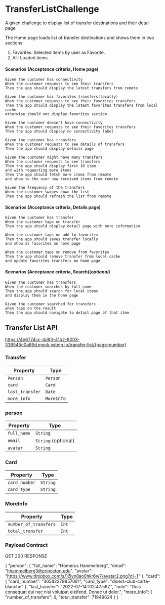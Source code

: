 # TransferListChallenge
A given challenge to display list of transfer destinations and their detail page 

The Home page loads list of transfer destinations and shows them in two sections:
1. Favorites: Selected items by user as Favorite.
2. All: Loaded items.


#### Scenarios (Acceptance criteria, Home page)

```
Given the customer has connectivity
When the customer requests to see their transfers
Then the app should display the latest transfers from remote

Given the customer has favorites transfers(locally)
When the customer requests to see their favorites transfers
Then the app should display the latest favorites transfers from local cache
otherwise should not display favorites section

Given the customer doesn't have connectivity
When the customer requests to see their favorites transfers
Then the app should display no connectivity label

Given the customer has transfers
When the customer requests to see details of transfers
Then the app should display details page

Given the customer might have many transfers
When the customer requests to see transfers
Then the app should display first 10 item 
and with requesting more items
then the app should fetch more items from remote 
and show to the user new received items from remote

Given the frequency of the transfers
When the customer swipes down the list 
Then the app should refresh the list from remote

```

#### Scenarios (Acceptance criteria, Details page)

```
Given the customer has transfer
When the customer taps on transfer 
Then the app should display detail page with more information 

When the customer taps on add to favorites 
Then the app should saves transfer locally 
and show as favorites on home page

When the customer taps on remove from favorites 
Then the app should remove transfer from local cache 
and update favorites transfers on home page
```

#### Scenarios (Acceptance criteria, Search)(*optional*)

```
Given the customer has transfers
When the customer searches by full_name  
Then the app should search for local items 
and display them in the home page 

Given the customer searched for transfers
when taps on the result   
Then the app should navigate to detail page of that item 

```

## Transfer List API

https://4e6774cc-4d63-41b2-8003-336545c0a86d.mock.pstmn.io/transfer-list/{page-number}


### Transfer

| Property          | Type                |
|-------------------|---------------------|
| `Person`          | `Person`            |
| `card`            | `Card`              |
| `last_transfer`   | `Date`              |
| `more_info`       | `MoreInfo`         |


### person

| Property          | Type                |
|-------------------|---------------------|
| `full_name`       | `String`            |
| `email`           | `String` (optional) |
| `avatar`          | `String`            |

### Card

| Property          | Type                |
|-------------------|---------------------|
| `card_number`     | `String`            |
| `card_type`       | `String`            |

### MoreInfo

| Property              | Type   |
|-----------------------|--------|
| `number_of_transfers` | `Int`  |
| `total_transfer`      | `Int`  |


### Payload Contract

GET
200 RESPONSE

{
    "person": {
        "full_name": "Homerus Hammelberg",
        "email": "hhammelberg3@princeton.edu",
        "avatar": "https://www.dropbox.com/s/1j5yn8ao0hkr6w7/avatar2.png?dl=1"
    },
    "card": {
        "card_number": "30582279857081",
        "card_type": "diners-club-carte-blanche"
    },
    "last_transfer": "2022-07-14T02:47:58Z",
    "note": "Duis consequat dui nec nisi volutpat eleifend. Donec ut dolor.",
    "more_info": {
        "number_of_transfers": 6,
        "total_transfer": 71949624
    }
}
